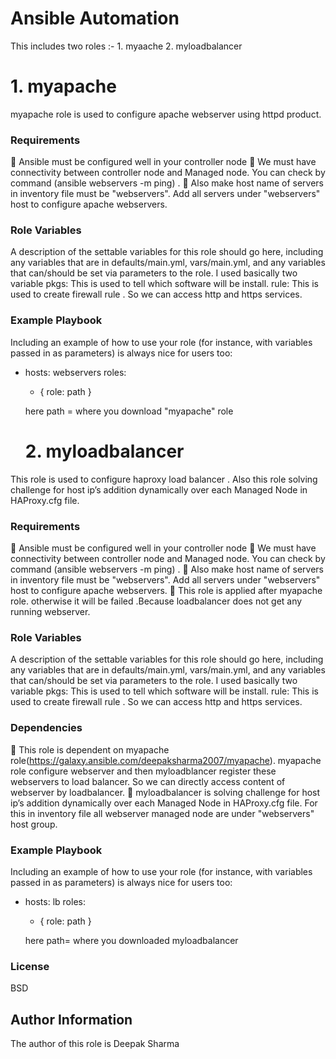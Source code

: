 # Ansible Automation 

This includes two roles :- 1. myaache 2. myloadbalancer

# 1. myapache
myapache role is used to configure apache webserver using httpd product.

### Requirements

🔆 Ansible must be configured well in your controller node
🔆 We must have connectivity between controller node and Managed node. You can check by command (ansible webservers -m ping) .
🔆 Also make host name of servers in inventory file must be "webservers". Add all servers under "webservers" host to configure apache webservers.

### Role Variables

A description of the settable variables for this role should go here, including any variables that are in defaults/main.yml, vars/main.yml, and any variables that can/should be set via parameters to the role. I used basically two variable
pkgs: This is used to tell which software will be install.
rule: This is used to create firewall rule . So we can access http and https services.

### Example Playbook
Including an example of how to use your role (for instance, with variables passed in as parameters) is always nice for users too:

- hosts: webservers
  roles:
     - { role: path }
  
  here path = where you download "myapache" role
  
  # 2. myloadbalancer
This role is used to configure haproxy load balancer . Also this role solving challenge for host ip’s addition dynamically over each Managed Node in HAProxy.cfg file.

### Requirements
🔆 Ansible must be configured well in your controller node
🔆 We must have connectivity between controller node and Managed node. You can check by command (ansible webservers -m ping) .
🔆 Also make host name of servers in inventory file must be "webservers". Add all servers under "webservers" host to configure apache webservers.
🔆 This role is applied after myapache role. otherwise it will be failed .Because loadbalancer does not get any running webserver.

### Role Variables
A description of the settable variables for this role should go here, including any variables that are in defaults/main.yml, vars/main.yml, and any variables that can/should be set via parameters to the role. I used basically two variable
pkgs: This is used to tell which software will be install.
rule: This is used to create firewall rule . So we can access http and https services.

### Dependencies

🔆 This role is dependent on myapache role(https://galaxy.ansible.com/deepaksharma2007/myapache). myapache role configure webserver and then myloadblancer register these webservers to load balancer. So we can directly access content of webserver by loadbalancer.
🔆 myloadbalancer is solving challenge for host ip’s addition dynamically over each Managed Node in HAProxy.cfg file. For this in inventory file all webserver managed node are under "webservers" host group.

### Example Playbook
Including an example of how to use your role (for instance, with variables passed in as parameters) is always nice for users too:

- hosts: lb
  roles:
     - { role: path }
     
  here path= where you downloaded myloadbalancer
### License
BSD

## Author Information
The author of this role is Deepak Sharma

